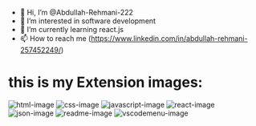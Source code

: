 - 👋 Hi, I’m @Abdullah-Rehmani-222
- 👀 I’m interested in software development
- 🌱 I’m currently learning react.js
- 📫 How to reach me (https://www.linkedin.com/in/abdullah-rehmani-257452249/)

<!---
Abdullah-Rehmani-222/Abdullah-Rehmani-222 is a ✨ special ✨ repository because its `README.md` (this file) appears on your GitHub profile.
You can click the Preview link to take a look at your changes.
--->

# this is my Extension images:
![html-image](https://github.com/user-attachments/assets/742bf8bb-3b55-40c9-b48b-8327b03a9b95)
![css-image](https://github.com/user-attachments/assets/2efc3437-4542-4b30-a167-27fd87b524a6)
![javascript-image](https://github.com/user-attachments/assets/3f4f1173-6df5-4a90-924b-3f1e9c3df491)
![react-image](https://github.com/user-attachments/assets/34a65ae5-d5e4-42ba-af2f-eb45e30eeaf9)
![json-image](https://github.com/user-attachments/assets/735ed109-a6dc-48f0-8550-70e6d73cfe75)
![readme-image](https://github.com/user-attachments/assets/9d1d0bd9-c793-47d9-8ebd-e0d5b5e507c3)
![vscodemenu-image](https://github.com/user-attachments/assets/9e3661ee-2ea9-4a5d-8ec2-9d4754864ada)




